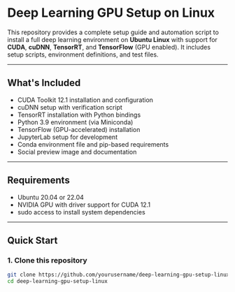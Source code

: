 # Deep Learning GPU Setup on Linux

This repository provides a complete setup guide and automation script to install a full deep learning environment on **Ubuntu Linux** with support for **CUDA**, **cuDNN**, **TensorRT**, and **TensorFlow** (GPU enabled). It includes setup scripts, environment definitions, and test files.

---

##  What's Included

- CUDA Toolkit 12.1 installation and configuration
- cuDNN setup with verification script
- TensorRT installation with Python bindings
- Python 3.9 environment (via Miniconda)
- TensorFlow (GPU-accelerated) installation
- JupyterLab setup for development
- Conda environment file and pip-based requirements
- Social preview image and documentation

---

##  Requirements

- Ubuntu 20.04 or 22.04
- NVIDIA GPU with driver support for CUDA 12.1
- sudo access to install system dependencies

---

##  Quick Start

### 1. Clone this repository
```bash
git clone https://github.com/yourusername/deep-learning-gpu-setup-linux.git
cd deep-learning-gpu-setup-linux
